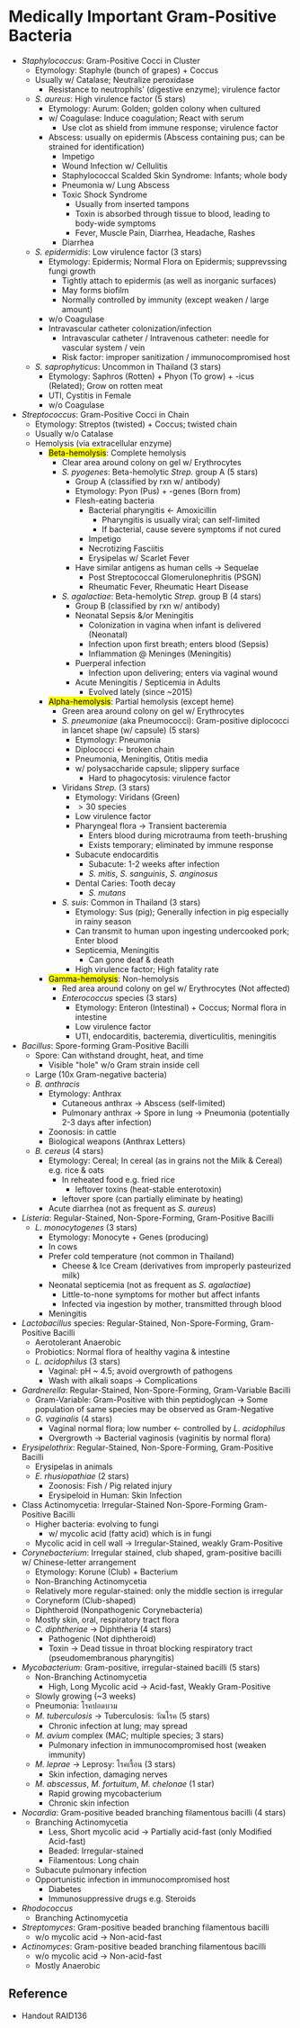 # Medically Important Gram-Positive Bacteria

* *Staphylococcus*: Gram-Positive Cocci in Cluster
  * Etymology: Staphyle (bunch of grapes) + Coccus
  * Usually w/ Catalase; Neutralize peroxidase
    * Resistance to neutrophils' (digestive enzyme); virulence factor
  * *S. aureus*: High virulence factor (5 stars)
    * Etymology: Aurum: Golden; golden colony when cultured
    * w/ Coagulase: Induce coagulation; React with serum
      * Use clot as shield from immune response; virulence factor
    * Abscess: usually on epidermis (Abscess containing pus; can be strained for identification)
      * Impetigo
      * Wound Infection w/ Cellulitis
      * Staphylococcal Scalded Skin Syndrome: Infants; whole body
      * Pneumonia w/ Lung Abscess
      * Toxic Shock Syndrome
        * Usually from inserted tampons
        * Toxin is absorbed through tissue to blood, leading to body-wide symptoms
        * Fever, Muscle Pain, Diarrhea, Headache, Rashes
      * Diarrhea
  * *S. epidermidis*: Low virulence factor (3 stars)
    * Etymology: Epidermis; Normal Flora on Epidermis; supprevssing fungi growth
      * Tightly attach to epidermis (as well as inorganic surfaces)
      * May forms biofilm
      * Normally controlled by immunity (except weaken / large amount)
    * w/o Coagulase
    * Intravascular catheter colonization/infection
      * Intravascular catheter / Intravenous catheter: needle for vascular system / vein
      * Risk factor: improper sanitization / immunocompromised host
  * *S. saprophyticus*: Uncommon in Thailand (3 stars)
    * Etymology: Saphros (Rotten) + Phyon (To grow) + -icus (Related); Grow on rotten meat
    * UTI, Cystitis in Female
    * w/o Coagulase
* *Streptococcus*: Gram-Positive Cocci in Chain
  * Etymology: Streptos (twisted) + Coccus; twisted chain
  * Usually w/o Catalase
  * Hemolysis (via extracellular enzyme)
    * <mark class="hltr-yellow">Beta-hemolysis</mark>: Complete hemolysis
      * Clear area around colony on gel w/ Erythrocytes
      * *S. pyogenes*: Beta-hemolytic *Strep.* group A (5 stars)
        * Group A (classified by rxn w/ antibody)
        * Etymology: Pyon (Pus) + -genes (Born from)
        * Flesh-eating bacteria
          * Bacterial pharyngitis ← Amoxicillin
            * Pharyngitis is usually viral; can self-limited
            * If bacterial, cause severe symptoms if not cured
          * Impetigo
          * Necrotizing Fasciitis
          * Erysipelas w/ Scarlet Fever
        * Have similar antigens as human cells → Sequelae
          * Post Streptococcal Glomerulonephritis (PSGN)
          * Rheumatic Fever, Rheumatic Heart Disease
      * *S. agalactiae*: Beta-hemolytic *Strep.* group B (4 stars)
        * Group B (classified by rxn w/ antibody)
        * Neonatal Sepsis &/or Meningitis
          * Colonization in vagina when infant is delivered (Neonatal)
          * Infection upon first breath; enters blood (Sepsis)
          * Inflammation @ Meninges (Meningitis)
        * Puerperal infection
          * Infection upon delivering; enters via vaginal wound
        * Acute Meningitis / Septicemia in Adults
          * Evolved lately (since ~2015)
    * <mark class="hltr-green">Alpha-hemolysis</mark>: Partial hemolysis (except heme)
      * Green area around colony on gel w/ Erythrocytes
      * *S. pneumoniae* (aka Pneumococci): Gram-positive diplococci in lancet shape (w/ capsule) (5 stars)
        * Etymology: Pneumonia
        * Diplococci ← broken chain
        * Pneumonia, Meningitis, Otitis media
        * w/ polysaccharide capsule; slippery surface
          * Hard to phagocytosis: virulence factor
      * Viridans *Strep.* (3 stars)
        * Etymology: Viridans (Green)
        * $> 30$ species
        * Low virulence factor
        * Pharyngeal flora → Transient bacteremia
          * Enters blood during microtrauma from teeth-brushing
          * Exists temporary; eliminated by immune response
        * Subacute endocarditis
          * Subacute: 1-2 weeks after infection
          * *S. mitis*, *S. sanguinis*, *S. anginosus*
        * Dental Caries: Tooth decay
          * *S. mutans*
      * *S. suis*: Common in Thailand (3 stars)
        * Etymology: Sus (pig); Generally infection in pig especially in rainy season
        * Can transmit to human upon ingesting undercooked pork; Enter blood
        * Septicemia, Meningitis
          * Can gone deaf & death
        * High virulence factor; High fatality rate
    * <mark class="hltr-red">Gamma-hemolysis</mark>: Non-hemolysis
      * Red area around colony on gel w/ Erythrocytes (Not affected)
      * *Enterococcus* species (3 stars)
        * Etymology: Enteron (Intestinal) + Coccus; Normal flora in intestine
        * Low virulence factor
        * UTI, endocarditis, bacteremia, diverticulitis, meningitis
* *Bacillus*: Spore-forming Gram-Positive Bacilli
  * Spore: Can withstand drought, heat, and time
    * Visible "hole" w/o Gram strain inside cell
  * Large (10x Gram-negative bacteria)
  * *B. anthracis*
    * Etymology: Anthrax
      * Cutaneous anthrax → Abscess (self-limited)
      * Pulmonary anthrax → Spore in lung → Pneumonia (potentially 2-3 days after infection)
    * Zoonosis: in cattle
    * Biological weapons (Anthrax Letters)
  * *B. cereus* (4 stars)
    * Etymology: Cereal; In cereal (as in grains not the Milk & Cereal) e.g. rice & oats
      * In reheated food e.g. fried rice
        * leftover toxins (heat-stable enterotoxin)
      * leftover spore (can partially eliminate by heating)
    * Acute diarrhea (not as frequent as *S. aureus*)
* *Listeria*: Regular-Stained, Non-Spore-Forming, Gram-Positive Bacilli
  * *L. monocytogenes* (3 stars)
    * Etymology: Monocyte + Genes (producing)
    * In cows
    * Prefer cold temperature (not common in Thailand)
      * Cheese & Ice Cream (derivatives from improperly pasteurized milk)
    * Neonatal septicemia (not as frequent as *S. agalactiae*)
      * Little-to-none symptoms for mother but affect infants
      * Infected via ingestion by mother, transmitted through blood
    * Meningitis
* *Lactobacillus* species: Regular-Stained, Non-Spore-Forming, Gram-Positive Bacilli
  * Aerotolerant Anaerobic
  * Probiotics: Normal flora of healthy vagina & intestine
  * *L. acidophilus* (3 stars)
    * Vaginal: pH ~ 4.5; avoid overgrowth of pathogens
    * Wash with alkali soaps → Complications
* *Gardnerella*: Regular-Stained, Non-Spore-Forming, Gram-Variable Bacilli
  * Gram-Variable: Gram-Positive with thin peptidoglycan → Some population of same species may be observed as Gram-Negative
  * *G. vaginalis* (4 stars)
    * Vaginal normal flora; low number ← controlled by *L. acidophilus*
    * Overgrowth → Bacterial vaginosis (vaginitis by normal flora)
* *Erysipelothrix*: Regular-Stained, Non-Spore-Forming, Gram-Positive Bacilli
  * Erysipelas in animals
  * *E. rhusiopathiae* (2 stars)
    * Zoonosis: Fish / Pig related injury
    * Erysipeloid in Human: Skin Infection
* Class Actinomycetia: Irregular-Stained Non-Spore-Forming Gram-Positive Bacilli
  * Higher bacteria: evolving to fungi
    * w/ mycolic acid (fatty acid) which is in fungi
  * Mycolic acid in cell wall → Irregular-Stained, weakly Gram-Positive
* *Corynebacterium*: Irregular stained, club shaped, gram-positive bacilli w/ Chinese-letter arrangement
  * Etymology: Korune (Club) + Bacterium
  * Non-Branching Actinomycetia
  * Relatively more regular-stained: only the middle section is irregular
  * Coryneform (Club-shaped)
  * Diphtheroid (Nonpathogenic Corynebacteria)
  * Mostly skin, oral, respiratory tract flora
  * *C. diphtheriae* → Diphtheria (4 stars)
    * Pathogenic (Not diphtheroid)
    * Toxin → Dead tissue in throat blocking respiratory tract (pseudomembranous pharyngitis)
* *Mycobacterium*: Gram-positive, irregular-stained bacilli (5 stars)
  * Non-Branching Actinomycetia
    * High, Long Mycolic acid → Acid-fast, Weakly Gram-Positive
  * Slowly growing (~3 weeks)
  * Pneumonia: โรคปอดบวม
  * *M. tuberculosis* → Tuberculosis: วัณโรค (5 stars)
    * Chronic infection at lung; may spread
  * *M. avium* complex (MAC; multiple species; 3 stars)
    * Pulmonary infection in immunocompromised host (weaken immunity)
  * *M. leprae* → Leprosy: โรคเรื้อน (3 stars)
    * Skin infection, damaging nerves
  * *M. abscessus*, *M. fortuitum*, *M. chelonae* (1 star)
    * Rapid growing mycobacterium
    * Chronic skin infection
* *Nocardia*: Gram-positive beaded branching filamentous bacilli (4 stars)
  * Branching Actinomycetia
    * Less, Short mycolic acid → Partially acid-fast (only Modified Acid-fast)
    * Beaded: Irregular-stained
    * Filamentous: Long chain
  * Subacute pulmonary infection
  * Opportunistic infection in immunocompromised host
    * Diabetes
    * Immunosuppressive drugs e.g. Steroids
* *Rhodococcus*
  * Branching Actinomycetia
* *Streptomyces*: Gram-positive beaded branching filamentous bacilli
  * w/o mycolic acid → Non-acid-fast
* *Actinomyces*: Gram-positive beaded branching filamentous bacilli
  * w/o mycolic acid → Non-acid-fast
  * Mostly Anaerobic

## Reference

* Handout RAID136
